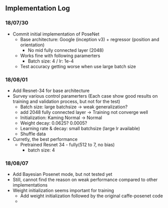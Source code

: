 ## Implementation Log

### 18/07/30
- Commit initial implementation of PoseNet
  - Base architecture: Google (inception v3) + regressor (position and orientation)
    - No mid fully connected layer (2048)
  - Works fine with following paramerters
    - Batch size: 4 / lr: 1e-4
  - Test accuracy getting worse when use large batch size

### 18/08/01
- Add Resnet-34 for base architecture
- Survey various control paramerters (Each case show good results on training and validation process, but not for the test)
  - Batch size: large batchsize -> weak generalization?
  - add 2048 fully connected layer -> Training not converge well
  - Initialization: Kaming Normal -> Normal
  - Weight decay: 0.0625? 0.0005?
  - Learning rate & decay: small batchsize (large lr available)
  - Shuffle data
- Curretly, the best performance
  - Pretrained Resnet 34 - fully(512 to 7, no bias)
    - batch size: 4

### 18/08/07
- Add Bayesian Posenet mode, but not tested yet
- Still, cannot find the reason on weak performance compared to other implementations
- Weight initialization seems important for training
  - Add weight initialization followed by the original caffe-posenet code
  -
